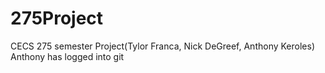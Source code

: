 # 275Project
CECS 275 semester Project(Tylor Franca, Nick DeGreef, Anthony Keroles)
Anthony has logged into git
